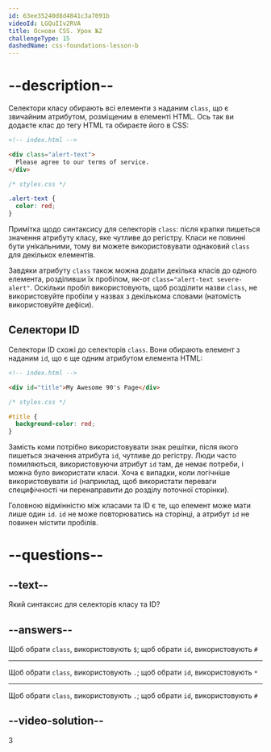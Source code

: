 ```yaml
---
id: 63ee35240d8d4841c3a7091b
videoId: LGQuIIv2RVA
title: Основи CSS. Урок №2
challengeType: 15
dashedName: css-foundations-lesson-b
---
```


# --description--

Селектори класу обирають всі елементи з наданим `class`, що є звичайним атрибутом, розміщеним в елементі HTML. Ось так ви додаєте клас до тегу HTML та обираєте його в CSS:

```html
<!-- index.html -->

<div class="alert-text">
  Please agree to our terms of service.
</div>
```

```css
/* styles.css */

.alert-text {
  color: red;
}
```

Примітка щодо синтаксису для селекторів `class`: після крапки пишеться значення атрибуту класу, яке чутливе до регістру. Класи не повинні бути унікальними, тому ви можете використовувати однаковий `class` для декількох елементів.

Завдяки атрибуту `class` також можна додати декілька класів до одного елемента, розділивши їх пробілом, як-от `class="alert-text severe-alert"`. Оскільки пробіл використовують, щоб розділити назви `class`, не використовуйте пробіли у назвах з декількома словами (натомість використовуйте дефіси).

## Селектори ID
Селектори ID схожі до селекторів `class`. Вони обирають елемент з наданим `id`, що є ще одним атрибутом елемента HTML:

```html
<!-- index.html -->

<div id="title">My Awesome 90's Page</div>
```

```css
/* styles.css */

#title {
  background-color: red;
}
```

Замість коми потрібно використовувати знак решітки, після якого пишеться значення атрибута `id`, чутливе до регістру. Люди часто помиляються, використовуючи атрибут `id` там, де немає потреби, і можна було використати класи. Хоча є випадки, коли логічніше використовувати `id` (наприклад, щоб використати переваги специфічності чи перенаправити до розділу поточної сторінки).

Головною відмінністю між класами та ID є те, що елемент може мати лише один `id`. `id` не може повторюватись на сторінці, а атрибут `id` не повинен містити пробілів.

# --questions--

## --text--

Який синтаксис для селекторів класу та ID?

## --answers--

Щоб обрати `class`, використовують `$`; щоб обрати `id`, використовують `#`

---

Щоб обрати `class`, використовують `.`; щоб обрати `id`, використовують `*`

---

Щоб обрати `class`, використовують `.`; щоб обрати `id`, використовують `#`


## --video-solution--

3
